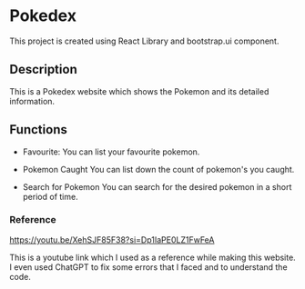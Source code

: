 # Pokedex
This project is created using React Library and bootstrap.ui component.

## Description 
This is a Pokedex website which shows the Pokemon and its detailed information. 

## Functions
* Favourite:
You can list your favourite pokemon.

* Pokemon Caught
You can list down the count of pokemon's you caught.

* Search for Pokemon
You can search for the desired pokemon in a short period of time.

### Reference
https://youtu.be/XehSJF85F38?si=Dp1IaPE0LZ1FwFeA

This is a youtube link which I used as a reference while making this website.
I even used ChatGPT to fix some errors that I faced and to understand the code.
